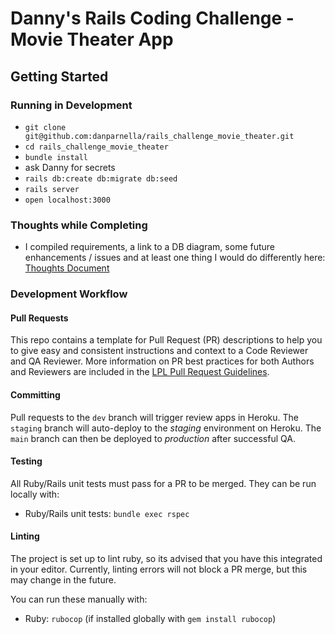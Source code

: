 # Danny's Rails Coding Challenge - Movie Theater App

## Getting Started
### Running in Development
<!-- TODO: update the below accordingly -->
- `git clone git@github.com:danparnella/rails_challenge_movie_theater.git`
- `cd rails_challenge_movie_theater`
- `bundle install`
- ask Danny for secrets
- `rails db:create db:migrate db:seed`
- `rails server`
- `open localhost:3000`

### Thoughts while Completing
- I compiled requirements, a link to a DB diagram, some future enhancements / issues and at least one thing I would do differently here: [Thoughts Document](Thoughts.md)

<!--
  TODO: Additional notes about your app
This application supports both server rendering and client rendering of react components from within `ERB` templates.
Starting the application with `foreman start -f Profile.dev` starts the rails server as well as the webpack-dev-server that will rebuild the javascript assets on change.
It's possible that a page refresh completes BEFORE webpack finishes, just refresh again or check the log to make sure the rebuild has completed if you don't see your changes right away.
If this becomes an issue we can revisit to either optimize the build or add HMR.
 -->
### Development Workflow

#### Pull Requests
This repo contains a template for Pull Request (PR) descriptions to help you to give easy and consistent instructions and context to a Code Reviewer and QA Reviewer.
More information on PR best practices for both Authors and Reviewers are included in the [LPL Pull Request Guidelines](https://github.com/LaunchPadLab/opex-public/blob/master/gists/pull-request-guidelines.md).

#### Committing
Pull requests to the `dev` branch will trigger review apps in Heroku.
The `staging` branch will auto-deploy to the *staging* environment on Heroku.
The `main` branch can then be deployed to *production* after successful QA.

#### Testing
All Ruby/Rails unit tests must pass for a PR to be merged. They can be run locally with:

- Ruby/Rails unit tests: `bundle exec rspec`

#### Linting
The project is set up to lint ruby, <!-- javascript and scss (`TODO`) --> so its advised that you have this integrated in your editor.
Currently, linting errors will not block a PR merge, but this may change in the future.

You can run these manually with:
- Ruby: `rubocop` (if installed globally with `gem install rubocop`)
<!-- + JavaScript: `npm run eslint` -->
